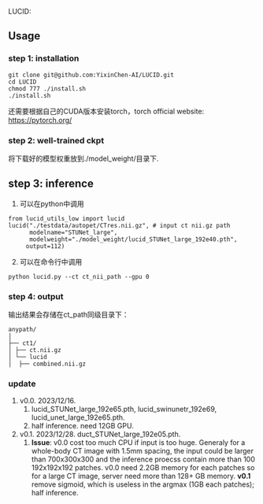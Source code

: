 LUCID: 

## Usage
### step 1: installation
```
git clone git@github.com:YixinChen-AI/LUCID.git
cd LUCID
chmod 777 ./install.sh
./install.sh
```
还需要根据自己的CUDA版本安装torch，torch official website: https://pytorch.org/

### step 2: well-trained ckpt
将下载好的模型权重放到./model_weight/目录下.

## step 3: inference
1. 可以在python中调用
```
from lucid_utils_low import lucid
lucid("./testdata/autopet/CTres.nii.gz", # input ct nii.gz path
      modelname="STUNet_large",
      modelweight="./model_weight/lucid_STUNet_large_192e40.pth",
     output=112)
```

2. 可以在命令行中调用
```
python lucid.py --ct ct_nii_path --gpu 0
```

### step 4: output

输出结果会存储在ct_path同级目录下：

```
anypath/
│
├── ct1/
│ ├── ct.nii.gz
│ └── lucid
│  ├── combined.nii.gz

```

### update

1. v0.0. 2023/12/16.
    1. lucid_STUNet_large_192e65.pth, lucid_swinunetr_192e69, lucid_unet_large_192e65.pth.
    2. half inference. need 12GB GPU.
2. v0.1. 2023/12/28. duct_STUNet_large_192e05.pth.
    1. **Issue**: v0.0 cost too much CPU if input is too huge. Generaly for a whole-body CT image with 1.5mm spacing, the input could be larger than 700x300x300 and the inference proecss contain more than 100 192x192x192 patches. v0.0 need 2.2GB memory for each patches so for a large CT image, server need more than 128+ GB memory. **v0.1** remove sigmoid, which is useless in the argmax (1GB each patches); half inference.
